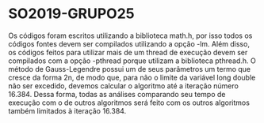 # SO2019-GRUPO25
Os códigos foram escritos utilizando a biblioteca math.h, por isso todos os códigos fontes devem ser compilados utilizando a opção -lm. Além disso, os códigos feitos para utilizar mais de um thread de execução devem ser compilados com a opção -pthread porque utilizam a biblioteca pthread.h.
    O método de Gauss-Legendre possui um de seus parâmetros um termo que cresce da forma 2n, de modo que, para não o limite da variável long double não ser excedido, devemos calcular o algoritmo até a iteração número 16.384. Dessa forma, todas as análises comparando seu tempo de execução com o de outros algoritmos será feito com os outros algoritmos também limitados à iteração 16.384.

